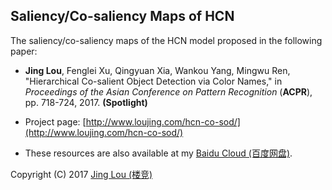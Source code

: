 ## Saliency/Co-saliency Maps of HCN

The saliency/co-saliency maps of the HCN model proposed in the following paper:

 - **Jing Lou**, Fenglei Xu, Qingyuan Xia, Wankou Yang, Mingwu Ren, "Hierarchical Co-salient Object Detection via Color Names," in *Proceedings of the Asian Conference on Pattern Recognition* (**ACPR**), pp. 718-724, 2017. **(Spotlight)**

 - Project page: [http://www.loujing.com/hcn-co-sod/](http://www.loujing.com/hcn-co-sod/)

 - These resources are also available at my [Baidu Cloud (百度网盘)](https://pan.baidu.com/s/1kUByzrx#list/path=%2Fresearch%2Fp2017-hcn-co-sod%2FSal_CoSal_Maps).

Copyright (C) 2017 [Jing Lou (楼竞)](http://www.loujing.com/)
